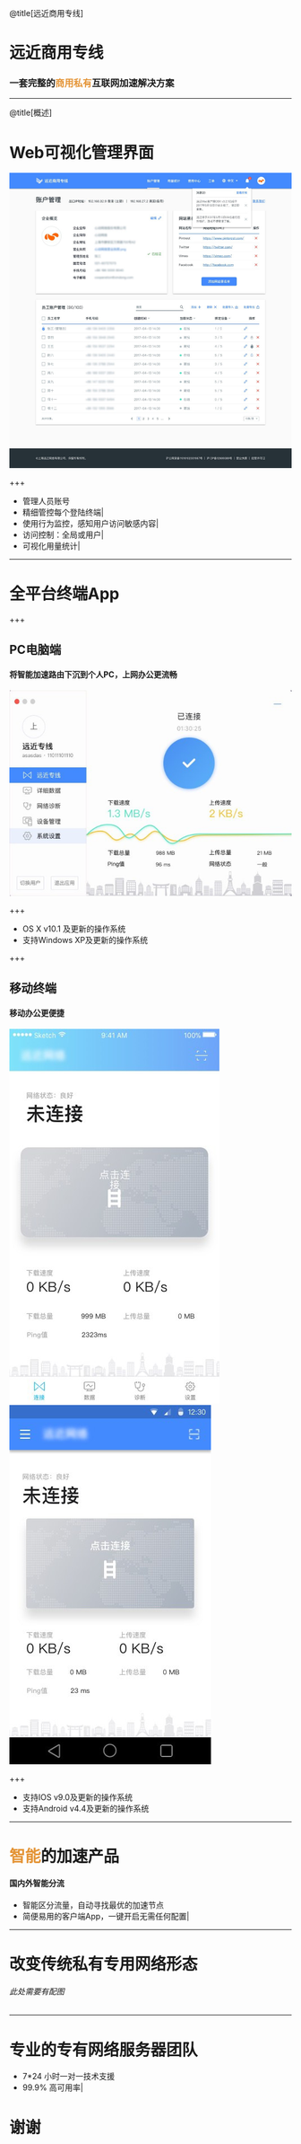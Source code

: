 @title[远近商用专线]
# 远近商用专线
### <span style="font-family:Helvetica Neue; font-weight:bold">一套完整的<span style="color:#e49436">商用私有</span>互联网加速解决方案</span>

---

@title[概述]

# Web可视化管理界面

![portal](assets/portal.jpg)

+++

- 管理人员账号
- 精细管控每个登陆终端|
- 使用行为监控，感知用户访问敏感内容|
- 访问控制：全局或用户|
- 可视化用量统计|

---

# 全平台终端App

+++

## PC电脑端

#### 将智能加速路由下沉到个人PC，上网办公更流畅

![pc](assets/pc.jpg)

+++

- OS X v10.1 及更新的操作系统
- 支持Windows XP及更新的操作系统

+++

## 移动终端

#### 移动办公更便捷

![ios](assets/ios.jpg)
![android](assets/android.jpg)

+++

- 支持IOS v9.0及更新的操作系统
- 支持Android v4.4及更新的操作系统

---

# <span style="color:#e49436">智能</span>的加速产品

#### 国内外智能分流

- 智能区分流量，自动寻找最优的加速节点
- 简便易用的客户端App，一键开启无需任何配置|

---

# 改变传统私有专用网络形态

###### 此处需要有配图

---

# 专业的专有网络服务器团队

- 7*24 小时一对一技术支援
- 99.9% 高可用率|

# 谢谢